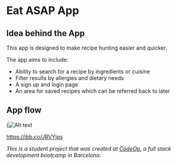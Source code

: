 # Eat ASAP App

## Idea behind the App
This app is designed to make recipe hunting easier and quicker.

The app aims to include:
- Ability to search for a recipe by ingredients or cuisine
- Filter results by allergies and dietary needs
- A sign up and login page
- An area for saved recipes which can be referred back to later

## App flow
(![Alt text](https://ibb.co/JRVYjps "API Routes") 


https://ibb.co/JRVYjps

_This is a student project that was created at [CodeOp](http://codeop.tech), a full stack development bootcamp in Barcelona._